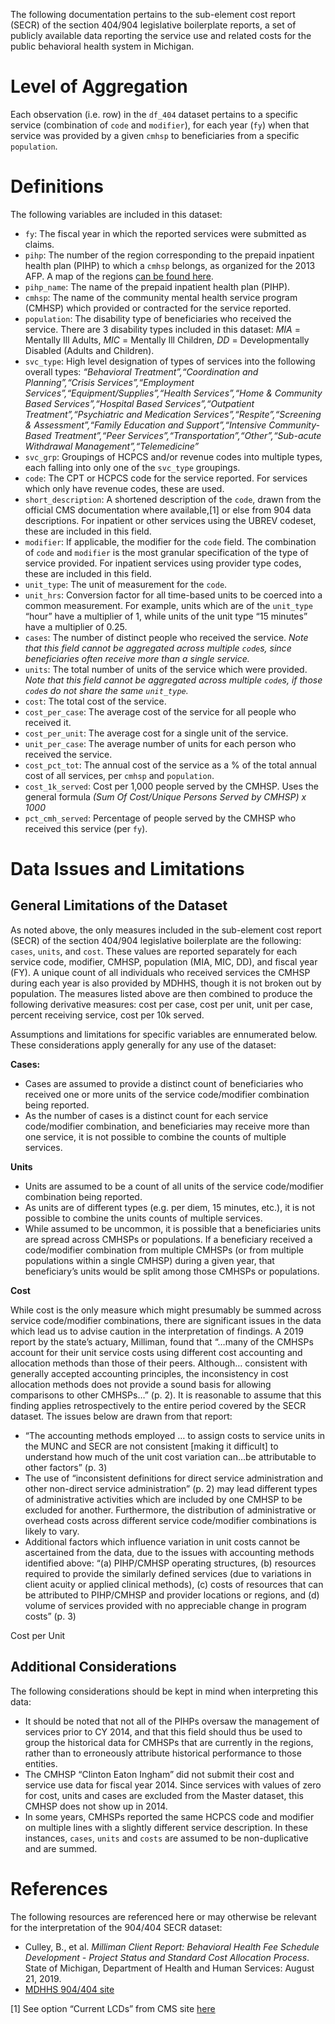 The following documentation pertains to the sub-element cost report
(SECR) of the section 404/904 legislative boilerplate reports, a set of
publicly available data reporting the service use and related costs for
the public behavioral health system in Michigan.

Level of Aggregation
====================

Each observation (i.e. row) in the `df_404` dataset pertains to a
specific service (combination of `code` and `modifier`), for each year
(`fy`) when that service was provided by a given `cmhsp` to
beneficiaries from a specific `population`.

Definitions
===========

The following variables are included in this dataset:

-   `fy`: The fiscal year in which the reported services were submitted
    as claims.
-   `pihp`: The number of the region corresponding to the prepaid
    inpatient health plan (PIHP) to which a `cmhsp` belongs, as
    organized for the 2013 AFP. A map of the regions [can be found
    here](http://www.chrt.org/assets/policy-papers/community-mental-health-images/appendix-d.png).
-   `pihp_name`: The name of the prepaid inpatient health plan (PIHP).
-   `cmhsp`: The name of the community mental health service program
    (CMHSP) which provided or contracted for the service reported.
-   `population`: The disability type of beneficiaries who received the
    service. There are 3 disability types included in this dataset:
    *MIA* = Mentally Ill Adults, *MIC* = Mentally Ill Children, *DD* =
    Developmentally Disabled (Adults and Children).
-   `svc_type`: High level designation of types of services into the
    following overall types: *“Behavioral Treatment”,“Coordination and
    Planning”,“Crisis Services”,“Employment
    Services”,“Equipment/Supplies”,“Health Services”,“Home & Community
    Based Services”,“Hospital Based Services”,“Outpatient
    Treatment”,“Psychiatric and Medication
    Services”,“Respite”,“Screening & Assessment”,“Family Education and
    Support”,“Intensive Community-Based Treatment”,“Peer
    Services”,“Transportation”,“Other”,“Sub-acute Withdrawal
    Management”,“Telemedicine”*
-   `svc_grp`: Groupings of HCPCS and/or revenue codes into multiple
    types, each falling into only one of the `svc_type` groupings.
-   `code`: The CPT or HCPCS code for the service reported. For services
    which only have revenue codes, these are used.
-   `short_description`: A shortened description of the `code`, drawn
    from the official CMS documentation where available,[1] or else from
    904 data descriptions. For inpatient or other services using the
    UBREV codeset, these are included in this field.
-   `modifier`: If applicable, the modifier for the `code` field. The
    combination of `code` and `modifier` is the most granular
    specification of the type of service provided. For inpatient
    services using provider type codes, these are included in this
    field.
-   `unit_type`: The unit of measurement for the `code`.
-   `unit_hrs`: Conversion factor for all time-based units to be coerced
    into a common measurement. For example, units which are of the
    `unit_type` “hour” have a multiplier of 1, while units of the unit
    type “15 minutes” have a multiplier of 0.25.
-   `cases`: The number of distinct people who received the service.
    *Note that this field cannot be aggregated across multiple `code`s,
    since beneficiaries often receive more than a single service.*
-   `units`: The total number of units of the service which were
    provided. *Note that this field cannot be aggregated across multiple
    `code`s, if those `code`s do not share the same `unit_type`.*
-   `cost`: The total cost of the service.
-   `cost_per_case`: The average cost of the service for all people who
    received it.
-   `cost_per_unit`: The average cost for a single unit of the service.
-   `unit_per_case`: The average number of units for each person who
    received the service.
-   `cost_pct_tot`: The annual cost of the service as a % of the total
    annual cost of all services, per `cmhsp` and `population`.
-   `cost_1k_served`: Cost per 1,000 people served by the CMHSP. Uses
    the general formula *(Sum Of Cost/Unique Persons Served by CMHSP) x
    1000*
-   `pct_cmh_served`: Percentage of people served by the CMHSP who
    received this service (per `fy`).

Data Issues and Limitations
===========================

General Limitations of the Dataset
----------------------------------

As noted above, the only measures included in the sub-element cost
report (SECR) of the section 404/904 legislative boilerplate are the
following: `cases`, `units`, and `cost`. These values are reported
separately for each service code, modifier, CMHSP, population (MIA, MIC,
DD), and fiscal year (FY). A unique count of all individuals who
received services the CMHSP during each year is also provided by MDHHS,
though it is not broken out by population. The measures listed above are
then combined to produce the following derivative measures: cost per
case, cost per unit, unit per case, percent receiving service, cost per
10k served.

Assumptions and limitations for specific variables are ennumerated
below. These considerations apply generally for any use of the dataset:

**Cases:**

-   Cases are assumed to provide a distinct count of beneficiaries who
    received one or more units of the service code/modifier combination
    being reported.
-   As the number of cases is a distinct count for each service
    code/modifier combination, and beneficiaries may receive more than
    one service, it is not possible to combine the counts of multiple
    services.

**Units**

-   Units are assumed to be a count of all units of the service
    code/modifier combination being reported.
-   As units are of different types (e.g. per diem, 15 minutes, etc.),
    it is not possible to combine the units counts of multiple services.
-   While assumed to be uncommon, it is possible that a beneficiaries
    units are spread across CMHSPs or populations. If a beneficiary
    received a code/modifier combination from multiple CMHSPs (or from
    multiple populations within a single CMHSP) during a given year,
    that beneficiary’s units would be split among those CMHSPs or
    populations.

**Cost**

While cost is the only measure which might presumably be summed across
service code/modifier combinations, there are significant issues in the
data which lead us to advise caution in the interpretation of findings.
A 2019 report by the state’s actuary, Milliman, found that “…many of the
CMHSPs account for their unit service costs using different cost
accounting and allocation methods than those of their peers. Although…
consistent with generally accepted accounting principles, the
inconsistency in cost allocation methods does not provide a sound basis
for allowing comparisons to other CMHSPs…” (p. 2). It is reasonable to
assume that this finding applies retrospectively to the entire period
covered by the SECR dataset. The issues below are drawn from that
report:

-   “The accounting methods employed … to assign costs to service units
    in the MUNC and SECR are not consistent \[making it difficult\] to
    understand how much of the unit cost variation can…be attributable
    to other factors” (p. 3)
-   The use of “inconsistent definitions for direct service
    administration and other non-direct service administration” (p. 2)
    may lead different types of administrative activities which are
    included by one CMHSP to be excluded for another. Furthermore, the
    distribution of administrative or overhead costs across different
    service code/modifier combinations is likely to vary.
-   Additional factors which influence variation in unit costs cannot be
    ascertained from the data, due to the issues with accounting methods
    identified above: “(a) PIHP/CMHSP operating structures, (b)
    resources required to provide the similarly defined services (due to
    variations in client acuity or applied clinical methods), (c) costs
    of resources that can be attributed to PIHP/CMHSP and provider
    locations or regions, and (d) volume of services provided with no
    appreciable change in program costs” (p. 3)

Cost per Unit

Additional Considerations
-------------------------

The following considerations should be kept in mind when interpreting
this data:

-   It should be noted that not all of the PIHPs oversaw the management
    of services prior to CY 2014, and that this field should thus be
    used to group the historical data for CMHSPs that are currently in
    the regions, rather than to erroneously attribute historical
    performance to those entities.
-   The CMHSP “Clinton Eaton Ingham” did not submit their cost and
    service use data for fiscal year 2014. Since services with values of
    zero for cost, units and cases are excluded from the Master dataset,
    this CMHSP does not show up in 2014.
-   In some years, CMHSPs reported the same HCPCS code and modifier on
    multiple lines with a slightly different service description. In
    these instances, `cases`, `units` and `costs` are assumed to be
    non-duplicative and are summed.

References
==========

The following resources are referenced here or may otherwise be relevant
for the interpretation of the 904/404 SECR dataset:

-   Culley, B., et al. *Milliman Client Report: Behavioral Health Fee
    Schedule Development - Project Status and Standard Cost Allocation
    Process*. State of Michigan, Department of Health and Human
    Services: August 21, 2019.
-   [MDHHS 904/404
    site](http://www.michigan.gov/mdch/0,4612,7-132-2941_4868_4902-256889--,00.html)

[1] See option “Current LCDs” from CMS site
[here](https://www.cms.gov/medicare-coverage-database/downloads/downloadable-databases.aspx)
